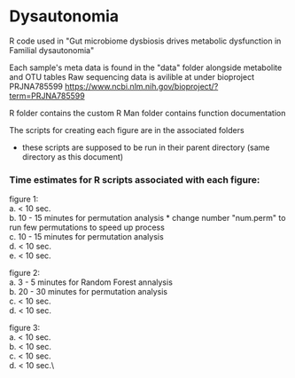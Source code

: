 # Dysautonomia
R code used in "Gut microbiome dysbiosis drives metabolic dysfunction in Familial dysautonomia"

Each sample's meta data is found in the "data" folder alongside metabolite and OTU tables
Raw sequencing data is avilible at under bioproject PRJNA785599 https://www.ncbi.nlm.nih.gov/bioproject/?term=PRJNA785599

R folder contains the custom R
Man folder contains function documentation 

The scripts for creating each figure are in the associated folders
 - these scripts are supposed to be run in their parent directory (same directory as this document)



### Time estimates for R scripts associated with each figure:

 figure 1:\
   a. < 10 sec.\
  b. 10 - 15 minutes for permutation analysis * change number "num.perm" to run few permutations to speed up process\
  c. 10 - 15 minutes for permutation analysis\
  d. < 10 sec.\
  e. < 10 sec.
  
 figure 2:\
  a. 3 - 5 minutes for Random Forest annalysis\
  b. 20 - 30 minutes for permutation analysis\
  c. < 10 sec.\
  d. < 10 sec.
  
 figure 3:\
  a. < 10 sec.\
  b. < 10 sec.\
  c. < 10 sec.\
  d. < 10 sec.\
 

